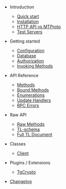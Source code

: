 <!-- markdownlint-disable first-line-h1 -->

- Introduction

  - [Quick start](en/quickstart.md)
  - [Installation](en/installation.md)
  - [HTTP API vs MTProto](en/vs.md)
  - [Test Servers](en/testservers.md)

- Getting started

  - [Configuration](en/configuration.md)
  - [Database](en/database.md)
  - [Authorization](en/authorization.md)
  - [Invoking Methods](en/invoking.md)

- API Reference

  - [Methods](en/methods.md)
  - [Bound Methods](en/bound.md)
  - [Enumerations](en/enums.md)
  - [Update Handlers](en/handlers.md)
  - [RPC Errors](en/errors.md)

- Raw API

  - [Raw Methods](https://core.telegram.org/methods)
  - [TL-schema](https://core.telegram.org/schema)
  - [Full TL Document](https://tl.liveproto.dev)

- Classes

  - [Client](en/client.md)

- Plugins / Extensions

  - [TgCrypto](https://github.com/TakNone/tgcrypto)

- [Changelog](changelog)